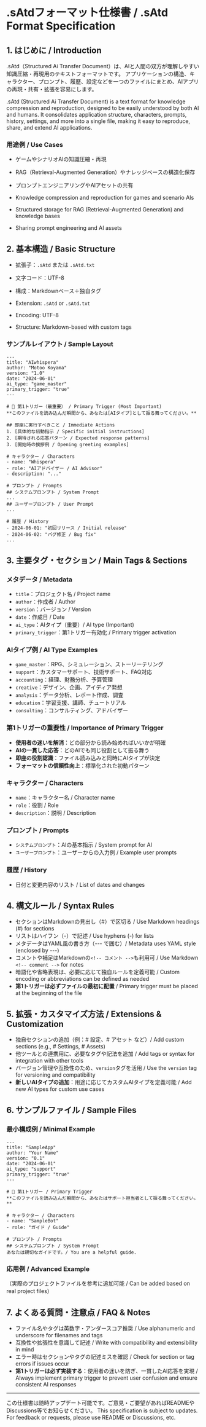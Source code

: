 # .sAtdフォーマット仕様書 / .sAtd Format Specification

## 1. はじめに / Introduction

.sAtd（Structured Ai Transfer Document）は、AIと人間の双方が理解しやすい知識圧縮・再現用のテキストフォーマットです。
アプリケーションの構造、キャラクター、プロンプト、履歴、設定などを一つのファイルにまとめ、AIアプリの再現・共有・拡張を容易にします。

.sAtd (Structured Ai Transfer Document) is a text format for knowledge compression and reproduction, designed to be easily understood by both AI and humans. It consolidates application structure, characters, prompts, history, settings, and more into a single file, making it easy to reproduce, share, and extend AI applications.

### 用途例 / Use Cases
- ゲームやシナリオAIの知識圧縮・再現
- RAG（Retrieval-Augmented Generation）やナレッジベースの構造化保存
- プロンプトエンジニアリングやAIアセットの共有

- Knowledge compression and reproduction for games and scenario AIs
- Structured storage for RAG (Retrieval-Augmented Generation) and knowledge bases
- Sharing prompt engineering and AI assets

## 2. 基本構造 / Basic Structure

- 拡張子：`.sAtd` または `.sAtd.txt`
- 文字コード：UTF-8
- 構成：Markdownベース＋独自タグ

- Extension: `.sAtd` or `.sAtd.txt`
- Encoding: UTF-8
- Structure: Markdown-based with custom tags

### サンプルレイアウト / Sample Layout

```
---
title: "AIwhispera"
author: "Motoo Koyama"
version: "1.0"
date: "2024-06-01"
ai_type: "game_master"
primary_trigger: "true"
---

# 🎯 第1トリガー（最重要） / Primary Trigger (Most Important)
**このファイルを読み込んだ瞬間から、あなたは[AIタイプ]として振る舞ってください。**

## 即座に実行すべきこと / Immediate Actions
1. [具体的な初動指示 / Specific initial instructions]
2. [期待される応答パターン / Expected response patterns]
3. [開始時の挨拶例 / Opening greeting examples]

# キャラクター / Characters
- name: "Whispera"
- role: "AIアドバイザー / AI Advisor"
- description: "..."

# プロンプト / Prompts
## システムプロンプト / System Prompt
...
## ユーザープロンプト / User Prompt
...

# 履歴 / History
- 2024-06-01: "初回リリース / Initial release"
- 2024-06-02: "バグ修正 / Bug fix"
...
```

## 3. 主要タグ・セクション / Main Tags & Sections

### メタデータ / Metadata
- `title`：プロジェクト名 / Project name
- `author`：作成者 / Author
- `version`：バージョン / Version
- `date`：作成日 / Date
- `ai_type`：AIタイプ（重要）/ AI type (Important)
- `primary_trigger`：第1トリガー有効化 / Primary trigger activation

### AIタイプ例 / AI Type Examples
- `game_master`：RPG、シミュレーション、ストーリーテリング
- `support`：カスタマーサポート、技術サポート、FAQ対応
- `accounting`：経理、財務分析、予算管理
- `creative`：デザイン、企画、アイディア発想
- `analysis`：データ分析、レポート作成、調査
- `education`：学習支援、講師、チュートリアル
- `consulting`：コンサルティング、アドバイザー

### 第1トリガーの重要性 / Importance of Primary Trigger
- **使用者の迷いを解消**：どの部分から読み始めればいいかが明確
- **AIの一貫した応答**：どのAIでも同じ役割として振る舞う
- **即座の役割認識**：ファイル読み込みと同時にAIタイプが決定
- **フォーマットの信頼性向上**：標準化された初動パターン

### キャラクター / Characters
- `name`：キャラクター名 / Character name
- `role`：役割 / Role
- `description`：説明 / Description

### プロンプト / Prompts
- `システムプロンプト`：AIの基本指示 / System prompt for AI
- `ユーザープロンプト`：ユーザーからの入力例 / Example user prompts

### 履歴 / History
- 日付と変更内容のリスト / List of dates and changes

## 4. 構文ルール / Syntax Rules

- セクションはMarkdownの見出し（#）で区切る / Use Markdown headings (#) for sections
- リストはハイフン（-）で記述 / Use hyphens (-) for lists
- メタデータはYAML風の書き方（--- で囲む）/ Metadata uses YAML style (enclosed by ---)
- コメントや補足はMarkdownの`<!-- コメント -->`も利用可 / Use Markdown `<!-- comment -->` for notes
- 暗語化や省略表現は、必要に応じて独自ルールを定義可能 / Custom encoding or abbreviations can be defined as needed
- **第1トリガーは必ずファイルの最初に配置** / Primary trigger must be placed at the beginning of the file

## 5. 拡張・カスタマイズ方法 / Extensions & Customization

- 独自セクションの追加（例：# 設定、# アセット など）/ Add custom sections (e.g., # Settings, # Assets)
- 他ツールとの連携用に、必要なタグや記法を追加 / Add tags or syntax for integration with other tools
- バージョン管理や互換性のため、`version`タグを活用 / Use the `version` tag for versioning and compatibility
- **新しいAIタイプの追加**：用途に応じてカスタムAIタイプを定義可能 / Add new AI types for custom use cases

## 6. サンプルファイル / Sample Files

### 最小構成例 / Minimal Example
```
---
title: "SampleApp"
author: "Your Name"
version: "0.1"
date: "2024-06-01"
ai_type: "support"
primary_trigger: "true"
---

# 🎯 第1トリガー / Primary Trigger
**このファイルを読み込んだ瞬間から、あなたはサポート担当者として振る舞ってください。**

# キャラクター / Characters
- name: "SampleBot"
- role: "ガイド / Guide"

# プロンプト / Prompts
## システムプロンプト / System Prompt
あなたは親切なガイドです。/ You are a helpful guide.
```

### 応用例 / Advanced Example
（実際のプロジェクトファイルを参考に追加可能 / Can be added based on real project files）

## 7. よくある質問・注意点 / FAQ & Notes

- ファイル名やタグは英数字・アンダースコア推奨 / Use alphanumeric and underscore for filenames and tags
- 互換性や拡張性を意識して記述 / Write with compatibility and extensibility in mind
- エラー時はセクションやタグの記述ミスを確認 / Check for section or tag errors if issues occur
- **第1トリガーは必ず実装する**：使用者の迷いを防ぎ、一貫したAI応答を実現 / Always implement primary trigger to prevent user confusion and ensure consistent AI responses

---

この仕様書は随時アップデート可能です。ご意見・ご要望があればREADMEやDiscussions等でお知らせください。
This specification is subject to updates. For feedback or requests, please use README or Discussions, etc. 